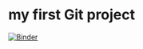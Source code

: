 # my first Git project
[![Binder](https://mybinder.org/badge_logo.svg)](https://mybinder.org/v2/gh/netanelazran11/final_project/HEAD)

